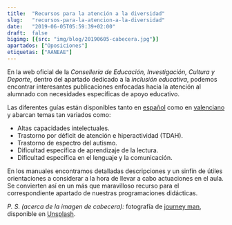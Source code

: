 ```yaml
---
title:  "Recursos para la atención a la diversidad"
slug:   "recursos-para-la-atencion-a-la-diversidad"
date:   "2019-06-05T05:59:39+02:00"
draft:  false
bigimg: [{src: "img/blog/20190605-cabecera.jpg"}]
apartados: ["Oposiciones"]
etiquetas: ["AANEAE"]
---
```


En la web oficial de la *Conselleria de Educación, Investigación, Cultura y Deporte*, dentro del apartado dedicado a la *inclusión educativa*, podemos encontrar interesantes publicaciones enfocadas hacia la atención al alumnado con necesidades específicas de apoyo educativo.

<!--more-->

Las diferentes guías están disponibles tanto en [español](http://www.ceice.gva.es/es/web/inclusioeducativa/publicaciones) como en [valenciano](http://www.ceice.gva.es/va/web/inclusioeducativa/publicaciones?platform=hootsuite) y abarcan temas tan variados como:

- Altas capacidades intelectuales.
- Trastorno por déficit de atención e hiperactividad (TDAH).
- Trastorno de espectro del autismo.
- Dificultad específica de aprendizaje de la lectura.
- Dificultad específica en el lenguaje y la comunicación.

En los manuales encontramos detalladas descripciones y un sinfín de útiles orientaciones a considerar a la hora de llevar a cabo actuaciones en el aula. Se convierten así en un más que maravilloso recurso para el correspondiente apartado de nuestras programaciones didácticas.

*P. S. (acerca de la imagen de cabecera):* fotografía de [journey man](https://unsplash.com/@j_o_u_r_n_e_y), disponible en [Unsplash](https://unsplash.com/photos/yeedyBjfbuo).